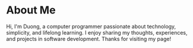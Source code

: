 # About Me

Hi, I'm Duong, a computer programmer passionate about technology, simplicity, and lifelong learning. I enjoy sharing my thoughts, experiences, and projects in software development. Thanks for visiting my page!
